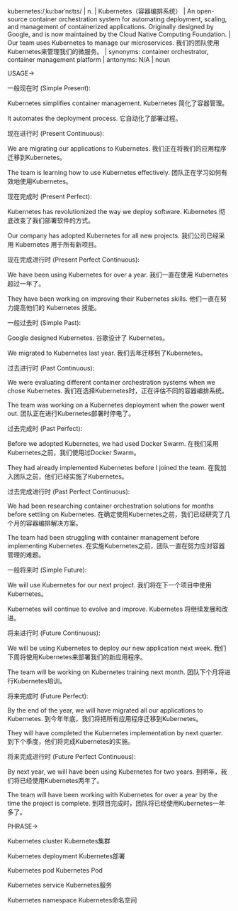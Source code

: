 kubernetes:/ˌkuːbərˈnɛtɪs/ | n. | Kubernetes（容器编排系统） |  An open-source container orchestration system for automating deployment, scaling, and management of containerized applications.  Originally designed by Google, and is now maintained by the Cloud Native Computing Foundation. | Our team uses Kubernetes to manage our microservices. 我们的团队使用Kubernetes来管理我们的微服务。 |  synonyms: container orchestrator, container management platform | antonyms: N/A | noun

USAGE->

一般现在时 (Simple Present):

Kubernetes simplifies container management.  Kubernetes 简化了容器管理。

It automates the deployment process. 它自动化了部署过程。


现在进行时 (Present Continuous):

We are migrating our applications to Kubernetes. 我们正在将我们的应用程序迁移到Kubernetes。

The team is learning how to use Kubernetes effectively.  团队正在学习如何有效地使用Kubernetes。


现在完成时 (Present Perfect):

Kubernetes has revolutionized the way we deploy software. Kubernetes 彻底改变了我们部署软件的方式。

Our company has adopted Kubernetes for all new projects. 我们公司已经采用 Kubernetes 用于所有新项目。


现在完成进行时 (Present Perfect Continuous):

We have been using Kubernetes for over a year.  我们一直在使用 Kubernetes 超过一年了。

They have been working on improving their Kubernetes skills. 他们一直在努力提高他们的 Kubernetes 技能。


一般过去时 (Simple Past):

Google designed Kubernetes.  谷歌设计了 Kubernetes。

We migrated to Kubernetes last year.  我们去年迁移到了Kubernetes。


过去进行时 (Past Continuous):

We were evaluating different container orchestration systems when we chose Kubernetes. 我们在选择Kubernetes时，正在评估不同的容器编排系统。

The team was working on a Kubernetes deployment when the power went out.  团队正在进行Kubernetes部署时停电了。


过去完成时 (Past Perfect):

Before we adopted Kubernetes, we had used Docker Swarm.  在我们采用Kubernetes之前，我们使用过Docker Swarm。

They had already implemented Kubernetes before I joined the team. 在我加入团队之前，他们已经实施了Kubernetes。


过去完成进行时 (Past Perfect Continuous):

We had been researching container orchestration solutions for months before settling on Kubernetes.  在确定使用Kubernetes之前，我们已经研究了几个月的容器编排解决方案。

The team had been struggling with container management before implementing Kubernetes. 在实施Kubernetes之前，团队一直在努力应对容器管理的难题。


一般将来时 (Simple Future):

We will use Kubernetes for our next project.  我们将在下一个项目中使用Kubernetes。

Kubernetes will continue to evolve and improve. Kubernetes 将继续发展和改进。


将来进行时 (Future Continuous):

We will be using Kubernetes to deploy our new application next week.  我们下周将使用Kubernetes来部署我们的新应用程序。

The team will be working on Kubernetes training next month.  团队下个月将进行Kubernetes培训。


将来完成时 (Future Perfect):

By the end of the year, we will have migrated all our applications to Kubernetes. 到今年年底，我们将把所有应用程序迁移到Kubernetes。

They will have completed the Kubernetes implementation by next quarter.  到下个季度，他们将完成Kubernetes的实施。


将来完成进行时 (Future Perfect Continuous):

By next year, we will have been using Kubernetes for two years. 到明年，我们将已经使用Kubernetes两年了。

The team will have been working with Kubernetes for over a year by the time the project is complete. 到项目完成时，团队将已经使用Kubernetes一年多了。


PHRASE->

Kubernetes cluster  Kubernetes集群

Kubernetes deployment  Kubernetes部署

Kubernetes pod  Kubernetes Pod

Kubernetes service  Kubernetes服务

Kubernetes namespace Kubernetes命名空间
